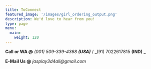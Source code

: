 ```yaml
---
title: ToConnect
featured_image: '/images/girl_ordering_output.png'
description: We'd love to hear from you!
type: page
menu:
  main:
    weight: 120
---
```


**Call or WA @** _(001) 509-339-4368 **(USA)**_ / _(91) 7022617815 **(IND)** _ 

**E-Mail Us @** _jasplay3d4all@gmail.com_
